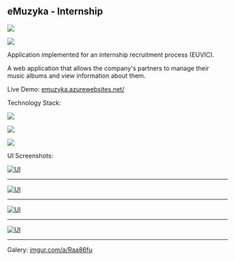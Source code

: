 ## eMuzyka - Internship

![](https://img.shields.io/badge/Date-2021-orange.svg)

![](https://img.shields.io/badge/Author-Szpak%20Kamil-blue.svg)


Application implemented for an internship recruitment process (EUVIC).

A web application that allows the company's partners to manage their music albums and view information about them. 


Live Demo: [emuzyka.azurewebsites.net/](https://emuzyka.azurewebsites.net/)
 



Technology Stack:

![](https://img.shields.io/badge/Backend-ASP.NET-informational?style=flat&logo=.NET&logoColor=white&color=ff9933)

![](https://img.shields.io/badge/Frontend-React.js-informational?style=flat&logo=React&logoColor=white&color=ff9933)

![](https://img.shields.io/badge/Deployment-MS%20Azure-informational?style=flat&logo=Microsoft%20Azure&logoColor=white&color=ff9933)

UI Screenshots:

[![UI](https://i.imgur.com/acxodBb.png)](https://i.imgur.com/acxodBb.png)

___

[![UI](https://i.imgur.com/HycwaM2.png)](https://i.imgur.com/HycwaM2.png)

___

[![UI](https://i.imgur.com/Q48QPqf.png)](https://i.imgur.com/Q48QPqf.png)


___


[![UI](https://i.imgur.com/8jbrEZD.png)](https://i.imgur.com/8jbrEZD.png)


___


Galery: [imgur.com/a/Raa86fu](https://imgur.com/a/Raa86fu)
